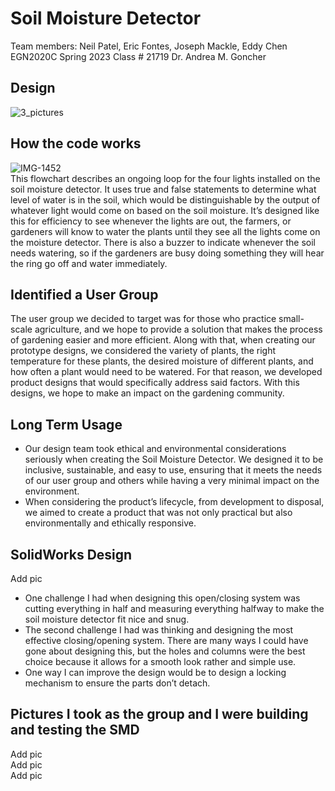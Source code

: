 # Soil Moisture Detector
Team members: Neil Patel, Eric Fontes, Joseph Mackle, Eddy Chen <br>
EGN2020C Spring 2023 Class # 21719 Dr. Andrea M. Goncher <br>

## Design
![3_pictures](https://github.com/Neil-Patel-12/Soil_Moisture_Detector/assets/108227267/b89e0fc3-5981-4704-a2bd-b88aae641d56) <br>

## How the code works
![IMG-1452](https://github.com/Neil-Patel-12/Soil_Moisture_Detector/assets/108227267/ecbb220b-d2d9-4a5d-8497-5a4b2371489d) <br>
This flowchart describes an ongoing loop for the four lights installed on the soil moisture detector. It uses true and false statements to determine what level of water is in the soil, which would be distinguishable by the output of whatever light would come on based on the soil moisture. It’s designed like this for efficiency to see whenever the lights are out, the farmers, or gardeners will know to water the plants until they see all the lights come on the moisture detector. There is also a buzzer to indicate whenever the soil needs watering, so if the gardeners are busy doing something they will hear the ring go off and water immediately. <br>

## Identified a User Group
The user group we decided to target was for those who practice small-scale agriculture, and we hope to provide a solution that makes the process of gardening easier and more efficient. Along with that, when creating our prototype designs, we considered the variety of plants, the right temperature for these plants, the desired moisture of different plants, and how often a plant would need to be watered. For that reason, we developed product designs that would specifically address said factors. With this designs, we hope to make an impact on the gardening community. <br>

## Long Term Usage
- Our design team took ethical and environmental considerations seriously when creating the Soil Moisture Detector. We designed it to be inclusive, sustainable, and easy to use, ensuring that it meets the needs of our user group and others while having a very minimal impact on the environment. <br>
- When considering the product’s lifecycle, from development to disposal, we aimed to create a product that was not only practical but also environmentally and ethically responsive. <br>

## SolidWorks Design 
Add pic <br>
- One challenge I had when designing this open/closing system was cutting everything in half and measuring everything halfway to make the soil moisture detector fit nice and snug. <br>
- The second challenge I had was thinking and designing the most effective closing/opening system. There are many ways I could have gone about designing this, but the holes and columns were the best choice because it allows for a smooth look rather and simple use. <br>
- One way I can improve the design would be to design a locking mechanism to ensure the parts don’t detach. <br>

## Pictures I took as the group and I were building and testing the SMD
Add pic <br>
Add pic <br>
Add pic <br>
